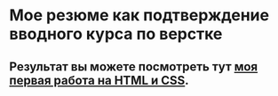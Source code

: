 # Мое резюме как подтверждение вводного курса по верстке
## Результат вы можете посмотреть тут [моя первая работа на HTML и CSS](https://sterlingcrew.github.io/resume1/).
